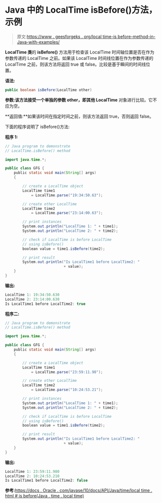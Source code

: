 # Java 中的 LocalTime isBefore()方法，示例

> 原文:[https://www . geesforgeks . org/local time-is before-method-in-Java-with-examples/](https://www.geeksforgeeks.org/localtime-isbefore-method-in-java-with-examples/)

**LocalTime 类**的 **isBefore()** 方法用于检查该 LocalTime 时间轴位置是否在作为参数传递的 LocalTime 之前。如果该 LocalTime 时间线位置在作为参数传递的 LocalTime 之前，则该方法将返回 true 或 false。比较是基于瞬间的时间线位置。

**语法:**

```java
public boolean isBefore(LocalTime other)

```

**参数:**该方法接受一个单独的参数 other，即**其他 LocalTime** 对象进行比较。它不应为空。

**返回值:**如果该时间在指定时间之前，则该方法返回 true，否则返回 false。

下面的程序说明了 isBefore()方法:

**程序 1:**

```java
// Java program to demonstrate
// LocalTime.isBefore() method

import java.time.*;

public class GFG {
    public static void main(String[] args)
    {

        // create a LocalTime object
        LocalTime time1
            = LocalTime.parse("19:34:50.63");

        // create other LocalTime
        LocalTime time2
            = LocalTime.parse("23:14:00.63");

        // print instances
        System.out.println("LocalTime 1: " + time1);
        System.out.println("LocalTime 2: " + time2);

        // check if LocalTime is before LocalTime
        // using isBefore()
        boolean value = time1.isBefore(time2);

        // print result
        System.out.println("Is LocalTime1 before LocalTime2: "
                           + value);
    }
}
```

**输出:**

```java
LocalTime 1: 19:34:50.630
LocalTime 2: 23:14:00.630
Is LocalTime1 before LocalTime2: true

```

**程序二:**

```java
// Java program to demonstrate
// LocalTime.isBefore() method

import java.time.*;

public class GFG {
    public static void main(String[] args)
    {

        // create a LocalTime object
        LocalTime time1
            = LocalTime.parse("23:59:11.98");

        // create other LocalTime
        LocalTime time2
            = LocalTime.parse("10:24:53.21");

        // print instances
        System.out.println("LocalTime 1: " + time1);
        System.out.println("LocalTime 2: " + time2);

        // check if LocalTime is before LocalTime
        // using isBefore()
        boolean value = time1.isBefore(time2);

        // print result
        System.out.println("Is LocalTime1 before LocalTime2: "
                           + value);
    }
}
```

**输出:**

```java
LocalTime 1: 23:59:11.980
LocalTime 2: 10:24:53.210
Is LocalTime1 before LocalTime2: false

```

**参考:**[https://docs . Oracle . com/javase/10/docs/API/Java/time/local time . html # is before(Java . time . local time)](https://docs.oracle.com/javase/10/docs/api/java/time/LocalTime.html#isBefore(java.time.LocalTime))